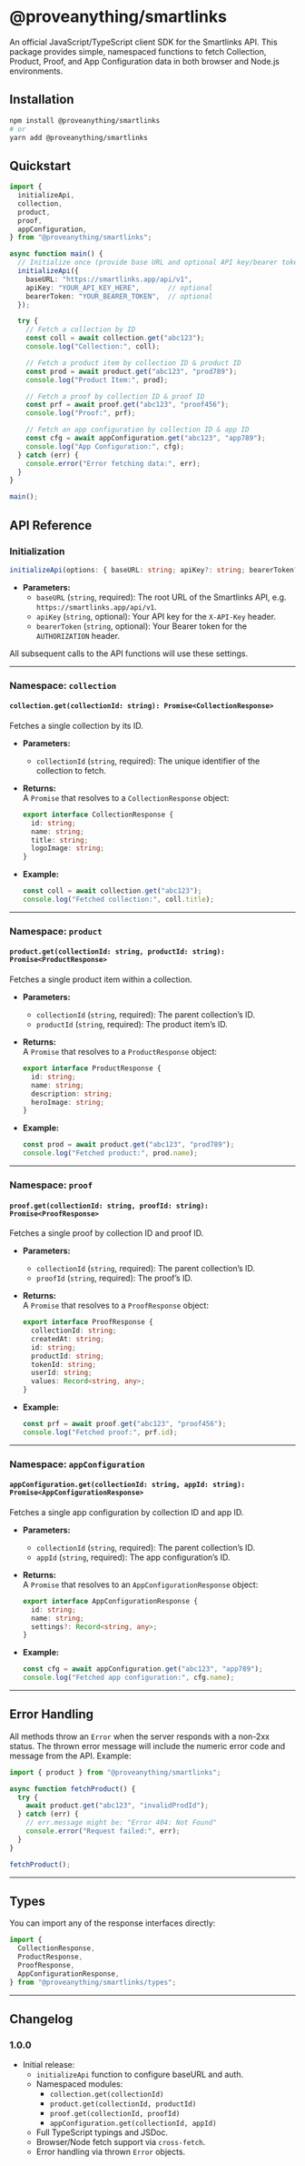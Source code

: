 # @proveanything/smartlinks

An official JavaScript/TypeScript client SDK for the Smartlinks API. This package provides simple, namespaced functions to fetch Collection, Product, Proof, and App Configuration data in both browser and Node.js environments.

## Installation

```bash
npm install @proveanything/smartlinks
# or
yarn add @proveanything/smartlinks
```

## Quickstart

```ts
import {
  initializeApi,
  collection,
  product,
  proof,
  appConfiguration,
} from "@proveanything/smartlinks";

async function main() {
  // Initialize once (provide base URL and optional API key/bearer token)
  initializeApi({
    baseURL: "https://smartlinks.app/api/v1",
    apiKey: "YOUR_API_KEY_HERE",       // optional
    bearerToken: "YOUR_BEARER_TOKEN",  // optional
  });

  try {
    // Fetch a collection by ID
    const coll = await collection.get("abc123");
    console.log("Collection:", coll);

    // Fetch a product item by collection ID & product ID
    const prod = await product.get("abc123", "prod789");
    console.log("Product Item:", prod);

    // Fetch a proof by collection ID & proof ID
    const prf = await proof.get("abc123", "proof456");
    console.log("Proof:", prf);

    // Fetch an app configuration by collection ID & app ID
    const cfg = await appConfiguration.get("abc123", "app789");
    console.log("App Configuration:", cfg);
  } catch (err) {
    console.error("Error fetching data:", err);
  }
}

main();
```

## API Reference

### Initialization

```ts
initializeApi(options: { baseURL: string; apiKey?: string; bearerToken?: string }): void
```

- **Parameters:**
  - `baseURL` (`string`, required): The root URL of the Smartlinks API, e.g. `https://smartlinks.app/api/v1`.
  - `apiKey`  (`string`, optional): Your API key for the `X-API-Key` header.
  - `bearerToken` (`string`, optional): Your Bearer token for the `AUTHORIZATION` header.

All subsequent calls to the API functions will use these settings.

---

### Namespace: `collection`

#### `collection.get(collectionId: string): Promise<CollectionResponse>`

Fetches a single collection by its ID.

- **Parameters:**
  - `collectionId` (`string`, required): The unique identifier of the collection to fetch.
- **Returns:**  
  A `Promise` that resolves to a `CollectionResponse` object:

  ```ts
  export interface CollectionResponse {
    id: string;
    name: string;
    title: string;
    logoImage: string;
  }
  ```

- **Example:**
  ```ts
  const coll = await collection.get("abc123");
  console.log("Fetched collection:", coll.title);
  ```

---

### Namespace: `product`

#### `product.get(collectionId: string, productId: string): Promise<ProductResponse>`

Fetches a single product item within a collection.

- **Parameters:**
  - `collectionId` (`string`, required): The parent collection’s ID.
  - `productId`    (`string`, required): The product item’s ID.
- **Returns:**  
  A `Promise` that resolves to a `ProductResponse` object:

  ```ts
  export interface ProductResponse {
    id: string;
    name: string;
    description: string;
    heroImage: string;
  }
  ```

- **Example:**
  ```ts
  const prod = await product.get("abc123", "prod789");
  console.log("Fetched product:", prod.name);
  ```

---

### Namespace: `proof`

#### `proof.get(collectionId: string, proofId: string): Promise<ProofResponse>`

Fetches a single proof by collection ID and proof ID.

- **Parameters:**
  - `collectionId` (`string`, required): The parent collection’s ID.
  - `proofId`      (`string`, required): The proof’s ID.
- **Returns:**  
  A `Promise` that resolves to a `ProofResponse` object:

  ```ts
  export interface ProofResponse {
    collectionId: string;
    createdAt: string;
    id: string;
    productId: string;
    tokenId: string;
    userId: string;
    values: Record<string, any>;
  }
  ```

- **Example:**
  ```ts
  const prf = await proof.get("abc123", "proof456");
  console.log("Fetched proof:", prf.id);
  ```

---

### Namespace: `appConfiguration`

#### `appConfiguration.get(collectionId: string, appId: string): Promise<AppConfigurationResponse>`

Fetches a single app configuration by collection ID and app ID.

- **Parameters:**
  - `collectionId` (`string`, required): The parent collection’s ID.
  - `appId`        (`string`, required): The app configuration’s ID.
- **Returns:**  
  A `Promise` that resolves to an `AppConfigurationResponse` object:

  ```ts
  export interface AppConfigurationResponse {
    id: string;
    name: string;
    settings?: Record<string, any>;
  }
  ```

- **Example:**
  ```ts
  const cfg = await appConfiguration.get("abc123", "app789");
  console.log("Fetched app configuration:", cfg.name);
  ```

---

## Error Handling

All methods throw an `Error` when the server responds with a non-2xx status. The thrown error message will include the numeric error code and message from the API. Example:

```ts
import { product } from "@proveanything/smartlinks";

async function fetchProduct() {
  try {
    await product.get("abc123", "invalidProdId");
  } catch (err) {
    // err.message might be: "Error 404: Not Found"
    console.error("Request failed:", err);
  }
}

fetchProduct();
```

---

## Types

You can import any of the response interfaces directly:

```ts
import {
  CollectionResponse,
  ProductResponse,
  ProofResponse,
  AppConfigurationResponse,
} from "@proveanything/smartlinks/types";
```

---

## Changelog

### 1.0.0

- Initial release:
  - `initializeApi` function to configure baseURL and auth.
  - Namespaced modules:
    - `collection.get(collectionId)`
    - `product.get(collectionId, productId)`
    - `proof.get(collectionId, proofId)`
    - `appConfiguration.get(collectionId, appId)`
  - Full TypeScript typings and JSDoc.
  - Browser/Node fetch support via `cross-fetch`.
  - Error handling via thrown `Error` objects.

